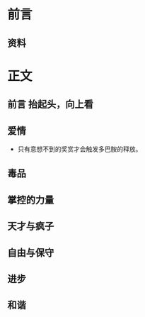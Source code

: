 # 前言
## 资料
# 正文
## 前言 抬起头，向上看
## 爱情
* 只有意想不到的奖赏才会触发多巴胺的释放。
## 毒品
## 掌控的力量
## 天才与疯子
## 自由与保守
## 进步
## 和谐
